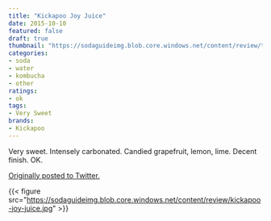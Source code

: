 ```yaml
---
title: "Kickapoo Joy Juice"
date: 2015-10-10
featured: false
draft: true
thumbnail: "https://sodaguideimg.blob.core.windows.net/content/review/thumbs/kickapoo-joy-juice.jpg"
categories:
- soda
- water
- kombucha
- other
ratings:
- ok
tags:
- Very Sweet
brands:
- Kickapoo
---
```


Very sweet. Intensely carbonated. Candied grapefruit, lemon, lime. Decent finish. OK. 

[Originally posted to Twitter.](https://twitter.com/Cavorter/status/653067465807671300)

{{< figure src="https://sodaguideimg.blob.core.windows.net/content/review/kickapoo-joy-juice.jpg" >}}

